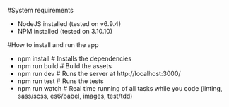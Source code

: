 #System requirements
- NodeJS installed (tested on v6.9.4)
- NPM installed (tested on 3.10.10)

#How to install and run the app
- npm install # Installs the dependencies
- npm run build # Build the assets
- npm run dev # Runs the server at http://localhost:3000/
- npm run test # Runs the tests
- npm run watch # Real time running of all tasks while you code (linting, sass/scss, es6/babel, images, test/tdd)

